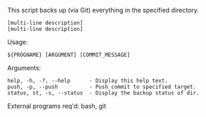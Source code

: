 This script backs up (via Git) everything in the specified directory.

    [multi-line description]
    [multi-line description]

Usage:

    ${PROGNAME} [ARGUMENT] [COMMIT_MESSAGE]

Arguments:

    help, -h, -?, --help      - Display this help text.
    push, -p, --push          - Push commit to specified target.
    status, st, -s, --status  - Display the backup status of dir.

External programs req'd:
    bash, git
